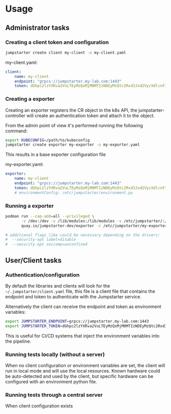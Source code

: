 

# Usage

## Administrator tasks

### Creating a client token and configuration
```bash
jumpstarter create client my-client -o my-client.yaml
```

my-client.yaml:
```yaml
client:
    name: my-client
    endpoint: "grpcs://jumpstarter.my-lab.com:1443"
    token: dGhpc2lzYXRva2VuLTEyMzQxMjM0MTIzNDEyMzQtc2Rxd3Jxd2VycXdlcnF3ZXJxd2VyLTEyMzQxMjM0MTIzNDEyMzQxMjM0LXF3ZXJxd2VycXdlcnF3ZXJxd2VycXdlcnF3ZXIK
```

### Creating a exporter

Creating an exporter registers the CR object in the k8s API, the jumpstarter-controller will create
an authentication token and attach it to the object.

From the admin point of view it's performed running the following command:

```bash
export KUBECONFIG=/path/to/kubeconfig
jumpstarter create exporter my-exporter -o my-exporter.yaml
```

This results in a base exporter configuration file

my-exporter.yaml:
```yaml
exporter:
    name: my-client
    endpoint: "grpcs://jumpstarter.my-lab.com:1443"
    token: dGhpc2lzYXRva2VuLTEyMzQxMjM0MTIzNDEyMzQtc2Rxd3Jxd2VycXdlcnF3ZXJxd2VyLTEyMzQxMjM0MTIzNDEyMzQxMjM0LXF3ZXJxd2VycXdlcnF3ZXJxd2VycXdlcnF3ZXIK
    # environmentConfig: /etc/jumpstarter/environment.py
```


### Running a exporter

```bash
podman run --cap-add=all --privileged \
       -v /dev:/dev -v /lib/modules:/lib/modules -v /etc/jumpstarter/:/etc/jumpstarter \
       quay.io/jumpstarter-dev/exporter -c /etc/jumpstarter/my-exporter.yaml

# additional flags like could be necessary depending on the drivers:
#  --security-opt label=disable
#  --security-opt seccomp=unconfined
```

<!-- TODO: create instructions to setup as quadlets with podman and systemd https://www.redhat.com/sysadmin/quadlet-podman -->

## User/Client tasks

### Authentication/configuration

By default the libraries and clients will look for the `~/.jumpstarter/client.yaml` file, this file
is a client file that contains the endpoint and token to authenticate with the Jumpstarter service.

Alternatively the client can receive the endpoint and token as environment variables:

```bash
export JUMPSTARTER_ENDPOINT=grpcs://jumpstarter.my-lab.com:1443
export JUMPSTARTER_TOKEN=dGhpc2lzYXRva2VuLTEyMzQxMjM0MTIzNDEyMzQtc2Rxd3Jxd2VycXdlcnF3ZXJxd2VyLTEyMzQxMjM0MTIzNDEyMzQxMjM0LXF3ZXJxd2VycXdlcnF3ZXJxd2VycXdlcnF3ZXIK
```

This is useful for CI/CD systems that inject the environment variables into the pipeline.

### Running tests locally (without a server)

When no client configuration or environment variables are set, the client will
run in local mode and will use the local resources. Known hardware could be
auto-detected and used by the client, but specific hardware can be configured
with an environment python file.

### Running tests through a central server

When client configuration exists


